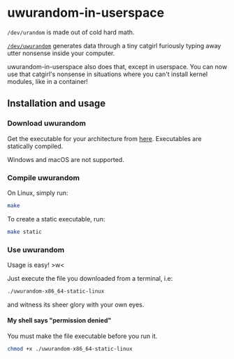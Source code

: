 # uwurandom-in-userspace
`/dev/urandom` is made out of cold hard math.

[`/dev/uwurandom`](https://github.com/valadaptive/uwurandom) generates data through a tiny catgirl furiously typing away utter nonsense inside your computer.

uwurandom-in-userspace also does that, except in userspace. You can now use that catgirl's nonsense in situations where you can't install kernel modules, like in a container!
## Installation and usage

### Download uwurandom
Get the executable for your architecture from [here](https://github.com/gltile-two-electric-boogaloo/uwurandom-in-userspace/releases). Executables are statically compiled.

Windows and macOS are not supported.

### Compile uwurandom
On Linux, simply run:
```bash
make
```

To create a static executable, run:
```bash
make static
```

### Use uwurandom

Usage is easy! >w<

Just execute the file you downloaded from a terminal, i.e:
```bash
./uwurandom-x86_64-static-linux
```

and witness its sheer glory with your own eyes.

#### My shell says "permission denied"
You must make the file executable before you run it.
```bash
chmod +x ./uwurandom-x86_64-static-linux
```